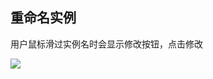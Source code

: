 ## 重命名实例

用户鼠标滑过实例名时会显示修改按钮，点击修改

![](https://qzonestyle.gtimg.cn/qzone/vas/opensns/res/img/Resis-4.png)